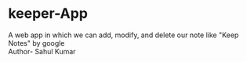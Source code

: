 # keeper-App
A web app in which we can add, modify, and delete our note like "Keep Notes" by google
<br>
Author- Sahul Kumar
